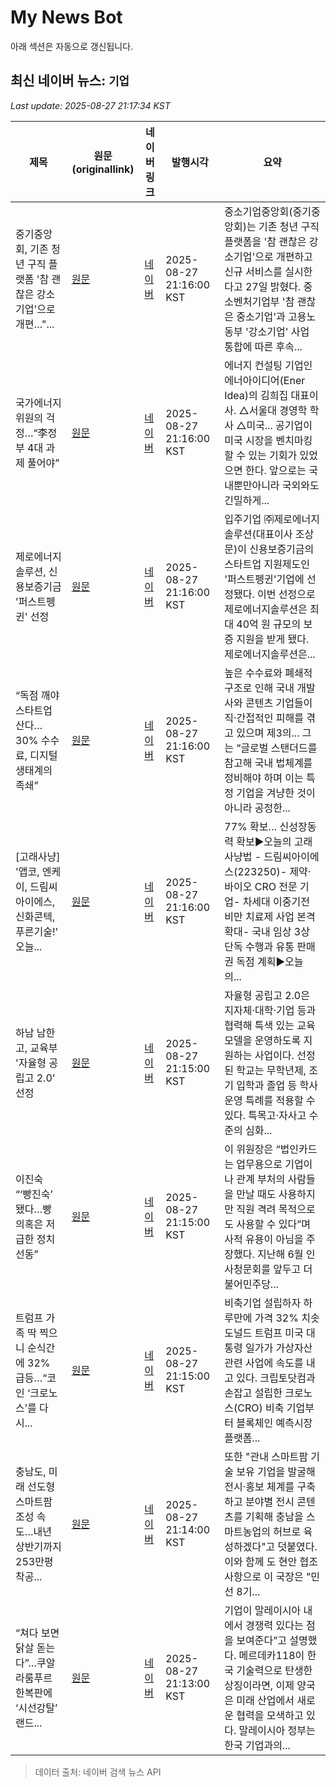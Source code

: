 # My News Bot

아래 섹션은 자동으로 갱신됩니다.

<!-- NEWS:START -->
## 최신 네이버 뉴스: `기업`
_Last update: 2025-08-27 21:17:34 KST_

| 제목 | 원문(originallink) | 네이버 링크 | 발행시각 | 요약 |
|---|---|---|---|---|
| 중기중앙회, 기존 청년 구직 플랫폼 '참 괜찮은 강소기업'으로 개편…"... | [원문](http://www.econonews.co.kr/news/articleView.html?idxno=402117) | [네이버](http://www.econonews.co.kr/news/articleView.html?idxno=402117) | 2025-08-27 21:16:00 KST | 중소기업중앙회(중기중앙회)는 기존 청년 구직 플랫폼을 '참 괜찮은 강소기업'으로 개편하고 신규 서비스를 실시한다고 27일 밝혔다. 중소벤처기업부 '참 괜찮은 중소기업'과 고용노동부 '강소기업' 사업 통합에 따른 후속... |
| 국가에너지위원의 걱정…“李정부 4대 과제 풀어야” | [원문](http://www.edaily.co.kr/news/newspath.asp?newsid=04490326642271584) | [네이버](https://n.news.naver.com/mnews/article/018/0006100111?sid=101) | 2025-08-27 21:16:00 KST | 에너지 컨설팅 기업인 에너아이디어(Ener Idea)의 김희집 대표이사. △서울대 경영학 학사 △미국... 공기업이 미국 시장을 벤치마킹 할 수 있는 기회가 있었으면 한다. 앞으로는 국내뿐만아니라 국외와도 긴밀하게... |
| 제로에너지솔루션, 신용보증기금 '퍼스트펭귄' 선정 | [원문](http://www.gimhaenews.co.kr/news/articleView.html?idxno=52325) | [네이버](http://www.gimhaenews.co.kr/news/articleView.html?idxno=52325) | 2025-08-27 21:16:00 KST | 입주기업 ㈜제로에너지솔루션(대표이사 조상문)이 신용보증기금의 스타트업 지원제도인 '퍼스트펭귄'기업에 선정됐다. 이번 선정으로 제로에너지솔루션은 최대 40억 원 규모의 보증 지원을 받게 됐다. 제로에너지솔루션은... |
| “독점 깨야 스타트업 산다… 30% 수수료, 디지털 생태계의 족쇄” | [원문](https://m.skyedaily.com/news_view.html?ID=283536) | [네이버](https://m.skyedaily.com/news_view.html?ID=283536) | 2025-08-27 21:16:00 KST | 높은 수수료와 폐쇄적 구조로 인해 국내 개발사와 콘텐츠 기업들이 직·간접적인 피해를 겪고 있으며 제3의... 그는 “글로벌 스탠더드를 참고해 국내 법체계를 정비해야 하며 이는 특정 기업을 겨냥한 것이 아니라 공정한... |
| [고래사냥] '앱코, 엔케이, 드림씨아이에스, 신화콘텍, 푸른기술!' 오늘... | [원문](https://news.mtn.co.kr/news-detail/2025082721114251335) | [네이버](https://news.mtn.co.kr/news-detail/2025082721114251335) | 2025-08-27 21:16:00 KST | 77% 확보… 신성장동력 확보▶오늘의 고래사냥법 - 드림씨아이에스(223250)- 제약· 바이오 CRO 전문 기업- 차세대 이중기전 비만 치료제 사업 본격 확대- 국내 임상 3상 단독 수행과 유통 판매권 독점 계획▶오늘의... |
| 하남 남한고, 교육부 '자율형 공립고 2.0' 선정 | [원문](http://www.fnnews.com/news/202508272045528778) | [네이버](https://n.news.naver.com/mnews/article/014/0005397800?sid=102) | 2025-08-27 21:15:00 KST | 자율형 공립고 2.0은 지자체·대학·기업 등과 협력해 특색 있는 교육 모델을 운영하도록 지원하는 사업이다. 선정된 학교는 무학년제, 조기 입학과 졸업 등 학사 운영 특례를 적용할 수 있다. 특목고·자사고 수준의 심화... |
| 이진숙 “‘빵진숙’ 됐다…빵 의혹은 저급한 정치 선동” | [원문](https://www.joongang.co.kr/article/25362185) | [네이버](https://n.news.naver.com/mnews/article/025/0003464841?sid=100) | 2025-08-27 21:15:00 KST | 이 위원장은 “법인카드는 업무용으로 기업이나 관계 부처의 사람들을 만날 때도 사용하지만 직원 격려 목적으로도 사용할 수 있다”며 사적 유용이 아님을 주장했다. 지난해 6월 인사청문회를 앞두고 더불어민주당... |
| 트럼프 가족 딱 찍으니 순식간에 32% 급등…“코인 ‘크로노스’를 다시... | [원문](https://www.mk.co.kr/article/11404567) | [네이버](https://n.news.naver.com/mnews/article/009/0005548672?sid=101) | 2025-08-27 21:15:00 KST | 비축기업 설립하자 하루만에 가격 32% 치솟 도널드 트럼프 미국 대통령 일가가 가상자산 관련 사업에 속도를 내고 있다. 크립토닷컴과 손잡고 설립한 크로노스(CRO) 비축 기업부터 블록체인 예측시장 플랫폼... |
| 충남도, 미래 선도형 스마트팜 조성 속도…내년 상반기까지 253만평 착공... | [원문](http://www.aflnews.co.kr/news/articleView.html?idxno=303030) | [네이버](http://www.aflnews.co.kr/news/articleView.html?idxno=303030) | 2025-08-27 21:14:00 KST | 또한 "관내 스마트팜 기술 보유 기업을 발굴해 전시·홍보 체계를 구축하고 분야별 전시 콘텐츠를 기획해 충남을 스마트농업의 허브로 육성하겠다"고 덧붙였다. 이와 함께 도 현안 협조사항으로 이 국장은 "민선 8기... |
| “쳐다 보면 닭살 돋는다”…쿠알라룸푸르 한복판에 ‘시선강탈’ 랜드... | [원문](https://www.mk.co.kr/article/11404564) | [네이버](https://n.news.naver.com/mnews/article/009/0005548669?sid=101) | 2025-08-27 21:13:00 KST | 기업이 말레이시아 내에서 경쟁력 있다는 점을 보여준다”고 설명했다. 메르데카118이 한국 기술력으로 탄생한 상징이라면, 이제 양국은 미래 산업에서 새로운 협력을 모색하고 있다. 말레이시아 정부는 한국 기업과의... |

> 데이터 출처: 네이버 검색 뉴스 API
<!-- NEWS:END -->
